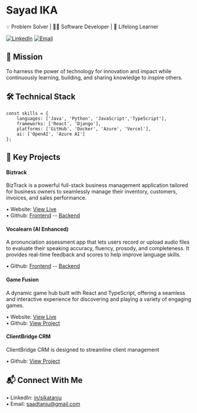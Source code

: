 <h1>Sayad IKA</h1>

💡 Problem Solver | 👨‍💻 Software Developer  | 🚀 Lifelong Learner  

[![LinkedIn](https://img.shields.io/badge/LinkedIn-Connect-blue?logo=linkedin)](https://linkedin.com/in/sikatanju)  [![Email](https://img.shields.io/badge/Email-Contact-red?logo=gmail)](mailto:saadtanju@gmail.com)

<h2>🎯 Mission</h2>

<p>To harness the power of technology for innovation and impact while continuously learning, building, and sharing knowledge to inspire others.</p>

<h2>🛠️ Technical Stack</h2>

```
const skills = {
    languages: ['Java', 'Python', 'JavaScript','TypeScript'],
    frameworks: ['React', 'Django'],
    platforms: ['GitHub', 'Docker', 'Azure', 'Vercel'],
    ai: ['OpenAI', 'Azure AI']
};
```

<h2>🚀 Key Projects</h2>

<h4>Biztrack</h4>
<p>BizTrack is a powerful full-stack business management application tailored for business owners to seamlessly manage their inventory, customers, invoices, and sales performance.</p>

• Website: <a href="https://biztrack-five.vercel.app/">View Live</a><br />
• Github:  <a href="https://github.com/sikatanju/biztrack-frontend/">Frontend</a> -- <a href="https://github.com/sikatanju/biztrack-backend/">Backend</a>

<h4>Vocalearn (AI Enhanced)</h4>
<p>A pronunciation assessment app that lets users record or upload audio files to evaluate their speaking accuracy, fluency, prosody, and completeness. It provides real-time feedback and scores to help improve language skills.</p>

• Github: <a href="https://github.com/sikatanju/vocalearn-frontend/">Frontend</a> -- <a href="https://github.com/sikatanju/vocalearn-backend/">Backend</a>

<h4>Game Fusion</h4>
<p>A dynamic game hub built with React and TypeScript, offering a seamless and interactive experience for discovering and playing a variety of engaging games.</p>

• Website: <a href="https://game-fusion-sikatanju.vercel.app/">View Live</a><br />
• Github:  <a href="https://github.com/sikatanju/game-fusion/">View Project</a>

<h4>ClientBridge CRM</h4>

<p>ClientBridge CRM is designed to streamline client management</p>

• Github:  <a href="https://github.com/sikatanju/clientbridge-crm">View Project</a>

<h2>📬 Connect With Me</h2>
• LinkedIn: <a href='https://www.linkedin.com/in/sikatanju/'>in/sikatanju</a><br />
• Email: <a href="mailto:saadtanju@gmail.com">saadtanju@gmail.com</a>

<!--
</p>
<h3 align="left">Languages and Tools:</h3>
<p align="left"> <a href="https://aws.amazon.com" target="_blank" rel="noreferrer"> <img src="https://raw.githubusercontent.com/devicons/devicon/master/icons/amazonwebservices/amazonwebservices-original-wordmark.svg" alt="aws" width="40" height="40"/> </a> <a href="https://azure.microsoft.com/en-in/" target="_blank" rel="noreferrer"> <img src="https://www.vectorlogo.zone/logos/microsoft_azure/microsoft_azure-icon.svg" alt="azure" width="40" height="40"/> </a> <a href="https://www.djangoproject.com/" target="_blank" rel="noreferrer"> <img src="https://cdn.worldvectorlogo.com/logos/django.svg" alt="django" width="40" height="40"/> </a> <a href="https://www.docker.com/" target="_blank" rel="noreferrer"> <img src="https://raw.githubusercontent.com/devicons/devicon/master/icons/docker/docker-original-wordmark.svg" alt="docker" width="40" height="40"/> </a> <a href="https://www.java.com" target="_blank" rel="noreferrer"> <img src="https://raw.githubusercontent.com/devicons/devicon/master/icons/java/java-original.svg" alt="java" width="40" height="40"/> </a> <a href="https://developer.mozilla.org/en-US/docs/Web/JavaScript" target="_blank" rel="noreferrer"> <img src="https://raw.githubusercontent.com/devicons/devicon/master/icons/javascript/javascript-original.svg" alt="javascript" width="40" height="40"/> </a> <a href="https://www.mysql.com/" target="_blank" rel="noreferrer"> <img src="https://raw.githubusercontent.com/devicons/devicon/master/icons/mysql/mysql-original-wordmark.svg" alt="mysql" width="40" height="40"/> </a> <a href="https://www.postgresql.org" target="_blank" rel="noreferrer"> <img src="https://raw.githubusercontent.com/devicons/devicon/master/icons/postgresql/postgresql-original-wordmark.svg" alt="postgresql" width="40" height="40"/> </a> <a href="https://www.python.org" target="_blank" rel="noreferrer"> <img src="https://raw.githubusercontent.com/devicons/devicon/master/icons/python/python-original.svg" alt="python" width="40" height="40"/> </a> <a href="https://reactjs.org/" target="_blank" rel="noreferrer"> <img src="https://raw.githubusercontent.com/devicons/devicon/master/icons/react/react-original-wordmark.svg" alt="react" width="40" height="40"/> </a> <a href="https://tailwindcss.com/" target="_blank" rel="noreferrer"> <img src="https://www.vectorlogo.zone/logos/tailwindcss/tailwindcss-icon.svg" alt="tailwind" width="40" height="40"/> </a> <a href="https://www.typescriptlang.org/" target="_blank" rel="noreferrer"> <img src="https://raw.githubusercontent.com/devicons/devicon/master/icons/typescript/typescript-original.svg" alt="typescript" width="40" height="40"/> </a> </p>


**sikatanju/sikatanju** is a ✨ _special_ ✨ repository because its `README.md` (this file) appears on your GitHub profile.

Here are some ideas to get you started:

- 🔭 I’m currently working on ...
- 🌱 I’m currently learning ...
- 👯 I’m looking to collaborate on ...
- 🤔 I’m looking for help with ...
- 💬 Ask me about ...
- 📫 How to reach me: ...
- 😄 Pronouns: ...
- ⚡ Fun fact: ...
-->
